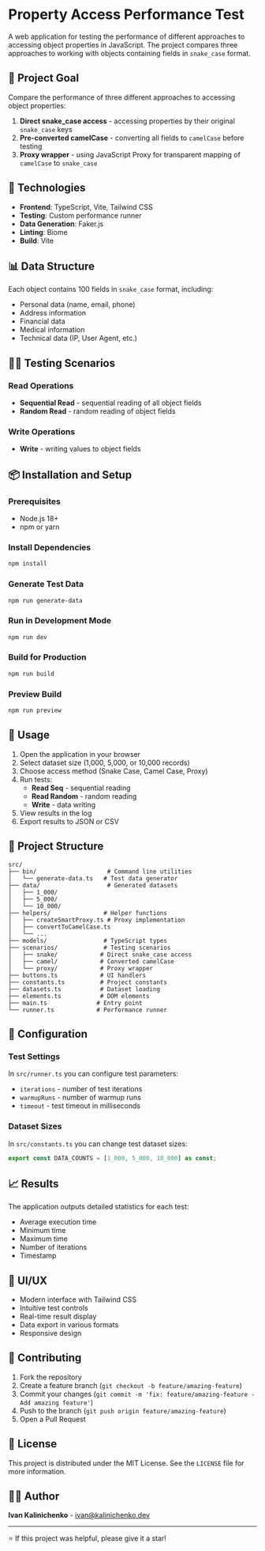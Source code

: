 # Property Access Performance Test

A web application for testing the performance of different approaches to accessing object properties in JavaScript. The project compares three approaches to working with objects containing fields in `snake_case` format.

## 🎯 Project Goal

Compare the performance of three different approaches to accessing object properties:

1. **Direct snake_case access** - accessing properties by their original `snake_case` keys
2. **Pre-converted camelCase** - converting all fields to `camelCase` before testing
3. **Proxy wrapper** - using JavaScript Proxy for transparent mapping of `camelCase` to `snake_case`

## 🚀 Technologies

- **Frontend**: TypeScript, Vite, Tailwind CSS
- **Testing**: Custom performance runner
- **Data Generation**: Faker.js
- **Linting**: Biome
- **Build**: Vite

## 📊 Data Structure

Each object contains 100 fields in `snake_case` format, including:
- Personal data (name, email, phone)
- Address information
- Financial data
- Medical information
- Technical data (IP, User Agent, etc.)

## 🏃‍♂️ Testing Scenarios

### Read Operations
- **Sequential Read** - sequential reading of all object fields
- **Random Read** - random reading of object fields

### Write Operations
- **Write** - writing values to object fields

## 📦 Installation and Setup

### Prerequisites
- Node.js 18+
- npm or yarn

### Install Dependencies
```bash
npm install
```

### Generate Test Data
```bash
npm run generate-data
```

### Run in Development Mode
```bash
npm run dev
```

### Build for Production
```bash
npm run build
```

### Preview Build
```bash
npm run preview
```

## 🧪 Usage

1. Open the application in your browser
2. Select dataset size (1,000, 5,000, or 10,000 records)
3. Choose access method (Snake Case, Camel Case, Proxy)
4. Run tests:
   - **Read Seq** - sequential reading
   - **Read Random** - random reading
   - **Write** - data writing
5. View results in the log
6. Export results to JSON or CSV

## 📁 Project Structure

```
src/
├── bin/                    # Command line utilities
│   └── generate-data.ts   # Test data generator
├── data/                   # Generated datasets
│   ├── 1_000/
│   ├── 5_000/
│   └── 10_000/
├── helpers/               # Helper functions
│   ├── createSmartProxy.ts # Proxy implementation
│   ├── convertToCamelCase.ts
│   └── ...
├── models/                # TypeScript types
├── scenarios/             # Testing scenarios
│   ├── snake/            # Direct snake_case access
│   ├── camel/            # Converted camelCase
│   └── proxy/            # Proxy wrapper
├── buttons.ts            # UI handlers
├── constants.ts          # Project constants
├── datasets.ts           # Dataset loading
├── elements.ts           # DOM elements
├── main.ts              # Entry point
└── runner.ts            # Performance runner
```

## 🔧 Configuration

### Test Settings
In `src/runner.ts` you can configure test parameters:
- `iterations` - number of test iterations
- `warmupRuns` - number of warmup runs
- `timeout` - test timeout in milliseconds

### Dataset Sizes
In `src/constants.ts` you can change test dataset sizes:
```typescript
export const DATA_COUNTS = [1_000, 5_000, 10_000] as const;
```

## 📈 Results

The application outputs detailed statistics for each test:
- Average execution time
- Minimum time
- Maximum time
- Number of iterations
- Timestamp

## 🎨 UI/UX

- Modern interface with Tailwind CSS
- Intuitive test controls
- Real-time result display
- Data export in various formats
- Responsive design

## 🤝 Contributing

1. Fork the repository
2. Create a feature branch (`git checkout -b feature/amazing-feature`)
3. Commit your changes (`git commit -m 'fix: feature/amazing-feature - Add amazing feature'`)
4. Push to the branch (`git push origin feature/amazing-feature`)
5. Open a Pull Request

## 📄 License

This project is distributed under the MIT License. See the `LICENSE` file for more information.

## 👨‍💻 Author

**Ivan Kalinichenko** - [ivan@kalinichenko.dev](mailto:ivan@kalinichenko.dev)

---

⭐ If this project was helpful, please give it a star! 